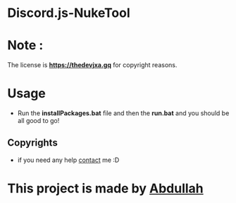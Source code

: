 # Discord.js-NukeTool

# Note :
The license is **https://thedevjxa.gq** for copyright reasons.

# Usage
* Run the **installPackages.bat** file and then the **run.bat** and you should be all good to go!

## Copyrights
* if you need any help [contact](https://thedevjxa.gq) me :D
<h1 style="red"> This project is made by <a href="https://thedevjxa.gq">Abdullah</a></h1>
